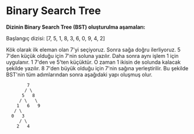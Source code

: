 # Binary Search Tree

**Dizinin Binary Search Tree (BST) oluşturulma aşamaları:**

Başlangıç dizisi: [7, 5, 1, 8, 3, 6, 0, 9, 4, 2]

Kök olarak ilk eleman olan 7'yi seçiyoruz. Sonra sağa doğru ilerliyoruz. 5 7'den küçük olduğu için 7'nin soluna yazılır. Daha sonra aynı işlem 1 için uygulanır. 1 7'den ve 5'ten küçüktür. O zaman 1 ikisin de solunda kalacak şekilde yazılır. 8 7'den büyük olduğu için 7'nin sağına yerleştirilir. Bu şekilde BST'nin tüm adımlarından sonra aşağıdaki yapı oluşmuş olur.

```
        7
       / \
      5   8
     / \   \
    1   6   9
   / \   
  0   3  
     / \
    2   4
```
